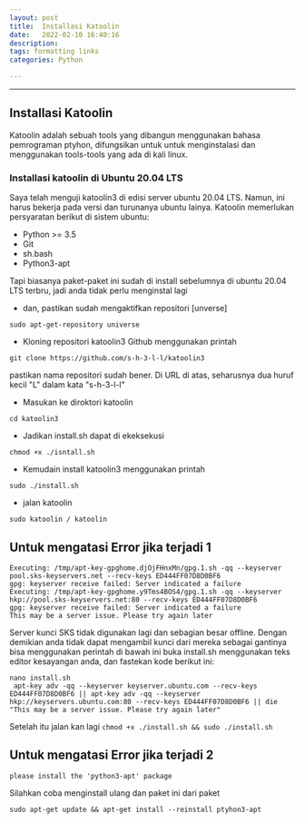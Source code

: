 ```yaml
---
layout: post
title:  Installasi Katoolin
date:   2022-02-10 16:40:16
description: 
tags: formatting links
categories: Python

---
```

***
## Installasi Katoolin
Katoolin adalah sebuah tools yang dibangun menggunakan bahasa pemrograman ptyhon, difungsikan untuk untuk menginstalasi dan menggunakan tools-tools yang ada di kali linux.

### Installasi katoolin di Ubuntu 20.04 LTS
Saya telah menguji katoolin3 di edisi server ubuntu 20.04 LTS. Namun, ini harus bekerja pada versi dan turunanya ubuntu lainya. 
Katoolin memerlukan persyaratan berikut di sistem ubuntu:
<ul>
<li>Python >= 3.5</li>
<li>Git</li>
<li>sh.bash</li>
<li>Python3-apt</li>
</ul>
Tapi biasanya paket-paket ini sudah di install sebelumnya di ubuntu 20.04 LTS terbru, jadi anda tidak perlu menginstal lagi <br>

* dan, pastikan sudah mengaktifkan repositori [unverse] 

```bush
sudo apt-get-repository universe
```
* Kloning repositori katoolin3 Github menggunakan printah

```bush
git clone https://github.com/s-h-3-l-l/katoolin3
```
pastikan nama repositori sudah bener. Di URL di atas, seharusnya dua huruf kecil "L" dalam kata "s-h-3-l-l"

* Masukan ke diroktori katoolin
```bush
cd katoolin3
```

* Jadikan install.sh dapat di ekeksekusi
```bush
chmod +x ./isntall.sh
```
* Kemudain install katoolin3 menggunakan printah
```bush
sudo ./install.sh
```
* jalan katoolin
```bush
sudo katoolin / katoolin
```


## Untuk mengatasi Error jika terjadi 1
```bush
Executing: /tmp/apt-key-gpghome.djOjFHnxMn/gpg.1.sh -qq --keyserver pool.sks-keyservers.net --recv-keys ED444FF07D8D0BF6
gpg: keyserver receive failed: Server indicated a failure
Executing: /tmp/apt-key-gpghome.y9Tms4BOS4/gpg.1.sh -qq --keyserver hkp://pool.sks-keyservers.net:80 --recv-keys ED444FF07D8D0BF6
gpg: keyserver receive failed: Server indicated a failure
This may be a server issue. Please try again later

```
Server kunci SKS tidak digunakan lagi dan sebagian besar offline. Dengan demikian anda tidak dapat mengambil kunci dari mereka sebagai gantinya bisa menggunakan perintah di bawah ini
buka install.sh menggunakan teks editor kesayangan anda,
dan fastekan kode berikut ini:

```bush
nano install.sh
 apt-key adv -qq --keyserver keyserver.ubuntu.com --recv-keys ED444FF07D8D0BF6 || apt-key adv -qq --keyserver hkp://keyservers.ubuntu.com:80 --recv-keys ED444FF07D8D0BF6 || die "This may be a server issue. Please try again later"
```
Setelah itu jalan kan lagi `chmod +x ./install.sh && sudo ./install.sh`
## Untuk mengatasi Error jika terjadi 2
```bush
please install the 'python3-apt' package
```
Silahkan coba menginstall ulang dan paket ini dari paket 
```bush
sudo apt-get update && apt-get install --reinstall ptyhon3-apt
```